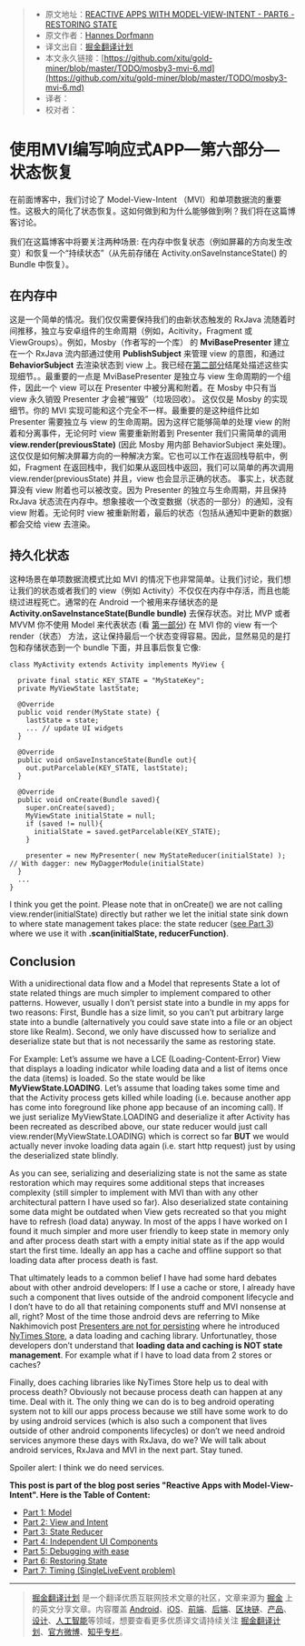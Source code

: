 > * 原文地址：[REACTIVE APPS WITH MODEL-VIEW-INTENT - PART6 - RESTORING STATE](http://hannesdorfmann.com/android/mosby3-mvi-6)
> * 原文作者：[Hannes Dorfmann](http://hannesdorfmann.com/)
> * 译文出自：[掘金翻译计划](https://github.com/xitu/gold-miner)
> * 本文永久链接：[https://github.com/xitu/gold-miner/blob/master/TODO/mosby3-mvi-6.md](https://github.com/xitu/gold-miner/blob/master/TODO/mosby3-mvi-6.md)
> * 译者：
> * 校对者：

# 使用MVI编写响应式APP—第六部分—状态恢复

在前面博客中，我们讨论了 Model-View-Intent （MVI）和单项数据流的重要性。这极大的简化了状态恢复。这如何做到和为什么能够做到咧？我们将在这篇博客讨论。

我们在这篇博客中将要关注两种场景: 在内存中恢复状态（例如屏幕的方向发生改变）和恢复一个“持续状态”（从先前存储在 Activity.onSaveInstanceState() 的 Bundle 中恢复）。

## 在内存中

这是一个简单的情况。我们仅仅需要保持我们的由新状态触发的 RxJava 流随着时间推移，独立与安卓组件的生命周期（例如，Acitivity，Fragment 或 ViewGroups）。例如，Mosby（作者写的一个库） 的 **MviBasePresenter** 建立在一个 RxJava 流内部通过使用 **PublishSubject** 来管理 view 的意图，和通过 **BehaviorSubject** 去渲染状态到 view 上。我已经在[第二部分](http://hannesdorfmann.com/android/mosby3-mvi-2)结尾处描述这些实现细节。。最重要的一点是 MviBasePresenter 是独立与 view 生命周期的一个组件，因此一个 view 可以在 Presenter 中被分离和附着。在 Mosby 中只有当 view 永久销毁 Presenter 才会被“摧毁”（垃圾回收）。 这仅仅是 Mosby 的实现细节。你的 MVI 实现可能和这个完全不一样。最重要的是这种组件比如 Presenter 需要独立与 view 的生命周期。因为这样它能够简单的处理 view 的附着和分离事件，无论何时 view 需要重新附着到 Presenter 我们只需简单的调用 **view.render(previousState)** (因此 Mosby 用内部 BehaviorSubject 来处理)。这仅仅是如何解决屏幕方向的一种解决方案。它也可以工作在返回栈导航中，例如，Fragment 在返回栈中，我们如果从返回栈中返回，我们可以简单的再次调用 view.render(previousState) 并且，view 也会显示正确的状态。 事实上，状态就算没有 view 附着也可以被改变。因为 Presenter 的独立与生命周期，并且保持 RxJava 状态流在内存中。想象接收一个改变数据（状态的一部分）的通知，没有 view 附着。无论何时 view 被重新附着，最后的状态（包括从通知中更新的数据）都会交给 view 去渲染。

## 持久化状态

这种场景在单项数据流模式比如 MVI 的情况下也非常简单。让我们讨论，我们想让我们的状态或者我们的 view（例如 Activity）不仅仅在内存中存活，而且也能绕过进程死亡。通常的在 Android 一个被用来存储状态的是 **Activity.onSaveInstanceState(Bundle bundle)** 去保存状态。对比 MVP 或者 MVVM 你不使用 Model 来代表状态 (看 [第一部分](http://hannesdorfmann.com/android/mosby3-mvi-1)) 在 MVI 你的 view 有一个 render（状态）
方法，这让保持最后一个状态变得容易。因此，显然易见的是打包和存储状态到一个 bundle 下面，并且事后恢复它像:

```
class MyActivity extends Activity implements MyView {

  private final static KEY_STATE = "MyStateKey";
  private MyViewState lastState;

  @Override
  public void render(MyState state) {
    lastState = state;
    ... // update UI widgets
  }

  @Override
  public void onSaveInstanceState(Bundle out){
    out.putParcelable(KEY_STATE, lastState);
  }

  @Override
  public void onCreate(Bundle saved){
    super.onCreate(saved);
    MyViewState initialState = null;
    if (saved != null){
      initialState = saved.getParcelable(KEY_STATE);
    }

    presenter = new MyPresenter( new MyStateReducer(initialState) ); // With dagger: new MyDaggerModule(initialState)
  }
  ...
}
```

I think you get the point. Please note that in onCreate() we are not calling view.render(initialState) directly but rather we let the initial state sink down to where state management takes place: the state reducer ([see Part 3](http://hannesdorfmann.com/android/mosby3-mvi-3)) where we use it with **.scan(initialState, reducerFunction)**.

## Conclusion

With a unidirectional data flow and a Model that represents State a lot of state related things are much simpler to implement compared to other patterns. However, usually I don’t persist state into a bundle in my apps for two reasons: First, Bundle has a size limit, so you can’t put arbitrary large state into a bundle (alternatively you could save state into a file or an object store like Realm). Second, we only have discussed how to serialize and deserialize state but that is not necessarily the same as restoring state.

For Example: Let’s assume we have a LCE (Loading-Content-Error) View that displays a loading indicator while loading data and a list of items once the data (items) is loaded. So the state would be like **MyViewState.LOADING**. Let’s assume that loading takes some time and that the Activity process gets killed while loading (i.e. because another app has come into foreground like phone app because of an incoming call). If we just serialize MyViewState.LOADING and deserialize it after Activity has been recreated as described above, our state reducer would just call view.render(MyViewState.LOADING) which is correct so far **BUT** we would actually never invoke loading data again (i.e. start http request) just by using the deserialized state blindly.

As you can see, serializing and deserializing state is not the same as state restoration which may requires some additional steps that increases complexity (still simpler to implement with MVI than with any other architectural pattern I have used so far). Also deserialized state containing some data might be outdated when View gets recreated so that you might have to refresh (load data) anyway. In most of the apps I have worked on I found it much simpler and more user friendly to keep state in memory only and after process death start with a empty initial state as if the app would start the first time. Ideally an app has a cache and offline support so that loading data after process death is fast.

That ultimately leads to a common belief I have had some hard debates about with other android developers: If I use a cache or store, I already have such a component that lives outside of the android component lifecycle and I don’t have to do all that retaining components stuff and MVI nonsense at all, right? Most of the time those android devs are referring to Mike Nakhimovich post [Presenters are not for persisting](https://hackernoon.com/presenters-are-not-for-persisting-f537a2cc7962) where he introduced [NyTimes Store](https://github.com/NYTimes/Store), a data loading and caching library. Unfortunatley, those developers don’t understand that **loading data and caching is NOT state management**. For example what if I have to load data from 2 stores or caches?

Finally, does caching libraries like NyTimes Store help us to deal with process death? Obviously not because process death can happen at any time. Deal with it. The only thing we can do is to beg android operating system not to kill our apps process because we still have some work to do by using android services (which is also such a component that lives outside of other android components lifecycles) or don’t we need android services anymore these days with RxJava, do we? We will talk about android services, RxJava and MVI in the next part. Stay tuned.

Spoiler alert: I think we do need services.

**This post is part of the blog post series "Reactive Apps with Model-View-Intent". Here is the Table of Content:**

*   [Part 1: Model](http://hannesdorfmann.com/android/mosby3-mvi-1)
*   [Part 2: View and Intent](http://hannesdorfmann.com/android/mosby3-mvi-2)
*   [Part 3: State Reducer](http://hannesdorfmann.com/android/mosby3-mvi-3)
*   [Part 4: Independent UI Components](http://hannesdorfmann.com/android/mosby3-mvi-4)
*   [Part 5: Debugging with ease](http://hannesdorfmann.com/android/mosby3-mvi-5)
*   [Part 6: Restoring State](http://hannesdorfmann.com/android/mosby3-mvi-6)
*   [Part 7: Timing (SingleLiveEvent problem)](http://hannesdorfmann.com/android/mosby3-mvi-7)


---

> [掘金翻译计划](https://github.com/xitu/gold-miner) 是一个翻译优质互联网技术文章的社区，文章来源为 [掘金](https://juejin.im) 上的英文分享文章。内容覆盖 [Android](https://github.com/xitu/gold-miner#android)、[iOS](https://github.com/xitu/gold-miner#ios)、[前端](https://github.com/xitu/gold-miner#前端)、[后端](https://github.com/xitu/gold-miner#后端)、[区块链](https://github.com/xitu/gold-miner#区块链)、[产品](https://github.com/xitu/gold-miner#产品)、[设计](https://github.com/xitu/gold-miner#设计)、[人工智能](https://github.com/xitu/gold-miner#人工智能)等领域，想要查看更多优质译文请持续关注 [掘金翻译计划](https://github.com/xitu/gold-miner)、[官方微博](http://weibo.com/juejinfanyi)、[知乎专栏](https://zhuanlan.zhihu.com/juejinfanyi)。
